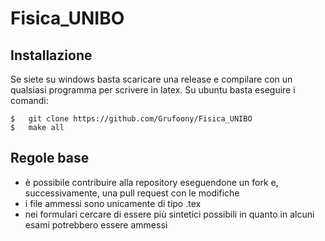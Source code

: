# Fisica_UNIBO
## Installazione
Se siete su windows basta scaricare una release e compilare con un qualsiasi programma per scrivere in latex.
Su ubuntu basta eseguire i comandi:

    $   git clone https://github.com/Grufoony/Fisica_UNIBO
    $   make all

## Regole base
* è possibile contribuire alla repository eseguendone un fork e, successivamente, una pull request con le modifiche
* i file ammessi sono unicamente di tipo .tex
* nei formulari cercare di essere più sintetici possibili in quanto in alcuni esami potrebbero essere ammessi
